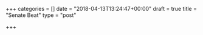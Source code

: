 +++
categories = []
date = "2018-04-13T13:24:47+00:00"
draft = true
title = "Senate Beat"
type = "post"

+++

